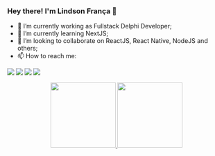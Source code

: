 ### Hey there! I'm Lindson França 👋

- 🔭 I’m currently working as Fullstack Delphi Developer;
- 🌱 I’m currently learning NextJS;
- 👯 I’m looking to collaborate on ReactJS, React Native, NodeJS and others;
- 📫 How to reach me:

 <a href="https://discord.com/users/375871714548252675" target="_blank"><img src="https://img.shields.io/badge/Discord-7289DA?style=for-the-badge&logo=discord&logoColor=white" target="_blank"></a> 
  <a href = "mailto:lindson.franca@gmail.com"><img src="https://img.shields.io/badge/-Gmail-%23333?style=for-the-badge&logo=gmail&logoColor=white" target="_blank"></a>
  <a href="https://www.linkedin.com/in/lindson-frança" target="_blank"><img src="https://img.shields.io/badge/-LinkedIn-%230077B5?style=for-the-badge&logo=linkedin&logoColor=white" target="_blank"></a> 
    <a href="https://www.codewars.com/users/L1NDS0N" target="_blank"><img src="https://www.codewars.com/users/L1NDS0N/badges/micro" target="_blank"></a> 

<div align="center">
  <a href="https://github.com/L1NDS0N">
  <img height="150em" src="https://github-readme-stats.vercel.app/api?username=L1NDS0N&show_icons=true&theme=dark&include_all_commits=true&count_private=true"/>
  <img height="150em" src="https://github-readme-stats.vercel.app/api/top-langs/?username=L1NDS0N&layout=compact&langs_count=7&theme=dark"/>
</div>
  <div> 
</div>



